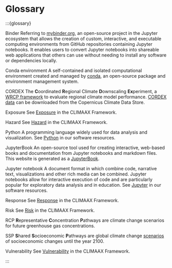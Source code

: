 Glossary
=======================

:::{glossary}

Binder
 Referring to [mybinder.org](https://mybinder.org), an open-source project in the Jupyter ecosystem that allows the creation of custom, interactive, and executable computing environments from GitHub repositories containing Jupyter notebooks. It enables users to convert Jupyter notebooks into shareable web applications that others can use without needing to install any software or dependencies locally.

Conda environment
 A self-contained and isolated computational environment created and managed by [conda](https://docs.conda.io/en/latest/), an open-source package and environment management system.

CORDEX
 The **C**oordinated **R**egional Climate **D**ownscaling **Ex**periment, a [WRCP framework](https://cordex.org/) to evaluate regional climate model performance. [CORDEX data](https://confluence.ecmwf.int/display/CKB/CORDEX%3A+Regional+climate+projections) can be downloaded from the Copernicus Climate Data Store.

Exposure
 See [Exposure](#framework-term-exposure) in the CLIMAAX Framework.

Hazard
 See [Hazard](#framework-term-hazard) in the CLIMAAX Framework.

Python
 A programming language widely used for data analysis and visualization.
 See [Python](software.md#python) in our software resources.

JupyterBook
 An open-source tool used for creating interactive, web-based books and documentation from Jupyter notebooks and markdown files. This website is generated as a [JupyterBook](https://jupyterbook.org/).

Jupyter notebook
 A document format in which combine code, narrative text, visualizations and other rich media can be combined.
 Jupyter notebooks allow for interactive execution of code and are particularly popular for exploratory data analysis and in education.
 See [Jupyter](software.md#jupyter) in our software resources.

Response
 See [Response](#framework-term-response) in the CLIMAAX Framework.

Risk
 See [Risk](#framework-term-risk) in the CLIMAAX Framework.

RCP
 **R**epresentative **C**oncentration **P**athways are climate change scenarios for future greenhouse gas concentrations.

SSP
 **S**hared **S**ocioeconomic **P**athways are global climate change [scenarios](https://www.ipcc.ch/report/ar6/wg1/chapter/chapter-1/#1.6#1.6.1) of socioeconomic changes until the year 2100.

Vulnerability
 See [Vulnerability](#framework-term-vulnerability) in the CLIMAAX Framework.

:::